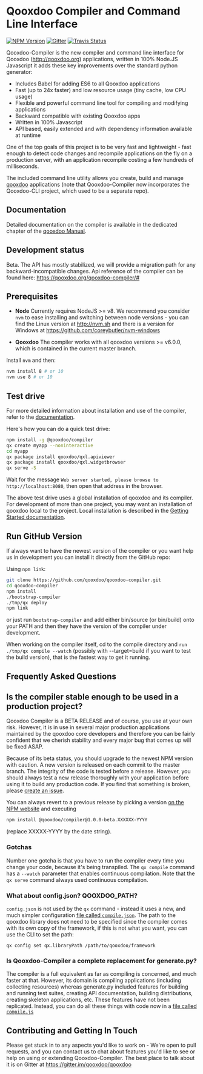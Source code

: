 # Qooxdoo Compiler and Command Line Interface
[![NPM Version][npm-image]][npm-url] 
[![Gitter][gitter-image]][gitter-url]
[![Travis Status][travis-image]][travis-url]

Qooxdoo-Compiler is the new compiler and command line interface for Qooxdoo 
(http://qooxdoo.org) applications, written in 100% Node.JS Javascript it adds 
these key improvements over the standard python generator:

* Includes Babel for adding ES6 to all Qooxdoo applications 
* Fast (up to 24x faster) and low resource usage (tiny cache, low CPU usage)
* Flexible and powerful command line tool for compiling and modifying applications
* Backward compatible with existing Qooxdoo apps
* Written in 100% Javascript
* API based, easily extended and with dependency information available at runtime

One of the top goals of this project is to be very fast and lightweight - fast
enough to detect code changes and recompile  applications on the fly on a
production server, with an application recompile costing a few hundreds of
milliseconds.

The included command line utility allows you create, build and manage
[qooxdoo](http://www.qooxdoo.org) applications (note that Qooxdoo-Compiler now
incorporates the Qooxdoo-CLI project, which used to be a separate repo).

## Documentation

Detailed documentation on the compiler is available in the dedicated chapter of
the [qooxdoo Manual](https://qooxdoo.org/documentation/#/development/compiler/).

## Development status

Beta. The API has mostly stabilized, we will provide a migration path for any
backward-incompatible changes.
Api reference of the compiler can be found here: https://qooxdoo.org/qooxdoo-compiler/#

## Prerequisites

- **Node** Currently requires NodeJS >= v8. We recommend you consider `nvm` to
ease installing and switching between node versions - you can find the Linux
version at http://nvm.sh and there is a version for Windows at
https://github.com/coreybutler/nvm-windows

- **Qooxdoo** The compiler works with all qooxdoo versions >= v6.0.0, which is 
contained in the current master branch. 
 
Install `nvm` and then:

```bash
nvm install 8 # or 10
nvm use 8 # or 10
```

## Test drive

For more detailed information about installation and use of the compiler, refer
to the [documentation](https://qooxdoo.org/documentation/#/development/compiler/?id=installation-getting-started). 

Here's how you can do a quick test drive:

```bash
npm install -g @qooxdoo/compiler
qx create myapp --noninteractive
cd myapp
qx package install qooxdoo/qxl.apiviewer
qx package install qooxdoo/qxl.widgetbrowser
qx serve -S
```
Wait for the message `Web server started, please browse to http://localhost:8080`,
then open that address in the browser. 

The above test drive uses a global installation of qooxdoo and its compiler. For 
development of more than one project, you may want an installation of qooxdoo local to the
project. Local installation is described in the
[Getting Started documentation](https://qooxdoo.org/documentation/#/development/compiler/?id=installing-locally).

## Run GitHub Version

If always want to have the newest version of the compiler or you want help us in development you can install it directly from the GitHub repo:

Using `npm link`:

```bash
git clone https://github.com/qooxdoo/qooxdoo-compiler.git
cd qooxdoo-compiler
npm install
./bootstrap-compiler
./tmp/qx deploy
npm link
```
or just run `bootstrap-compiler` and add either bin/source (or bin/build) onto your PATH and then they have the version of the compiler under development. 

When working on the compiler itself, cd to the compile directory and `run ./tmp/qx compile --watch` (possibly with --target=build if you want to test the build version), that is the fastest way to get it running.

## Frequently Asked Questions

## Is the compiler stable enough to be used in a production project?

Qooxdoo Compiler is a BETA RELEASE and of course, you use at your own risk.
However, it is in use in several major production applications maintained by the
qooxdoo core developers and therefore you can be fairly confident that we cherish
stability and every major bug that comes up will be fixed ASAP. 

Because of its beta status, you should upgrade to the newest NPM version with caution.
A new version is released on each commit to the master branch. The integrity of the
code is tested before a release. However, you should always test a new release thoroughly
with your application before using it to build any production code. If you find that
something is broken, please [create an issue](https://github.com/qooxdoo/qooxdoo-compiler/issues/new/choose).

You can always revert to a previous release by picking a version 
[on the NPM website](https://www.npmjs.com/package/@qooxdoo/compiler?activeTab=versions)
and executing 

```bash
npm install @qooxdoo/compiler@1.0.0-beta.XXXXXX-YYYY
```
(replace XXXXX-YYYY by the date string).

### Gotchas

Number one gotcha is that you have to run the compiler every time you change
your code, because it's being transpiled. The `qx compile` command has a
`--watch` parameter that enables continuous compilation.  Note that the `qx
serve` command always used continuous compilation.

### What about config.json? QOOXDOO_PATH?

`config.json` is not used by the `qx` command - instead it uses a new, and much
simpler configuration [file called `compile.json`](docs/configuration/compile.md).
The path to the qooxdoo library does not need to be specified since the compiler
comes with its own copy of the framework, if this is not what you want, you can
use the CLI to set the path:
```
qx config set qx.libraryPath /path/to/qooxdoo/framework
```

### Is Qooxdoo-Compiler a complete replacement for generate.py?

The compiler is a full equivalent as far as compiling is concerned, and much
faster at that. However, its domain is compiling applications (including
collecting resources) whereas generate.py included features for building and
running test suites, creating API documentation, building distributions,
creating skeleton applications, etc. These features have not been replicated.
Instead, you can do all these things with code now in a [file called `compile.js`](docs/configuration/compile.md#compilejs)

## Contributing and Getting In Touch

Please get stuck in to any aspects you'd like to work on - We're open to pull
requests, and you can contact us to chat about features you'd like to see or
help on using or extending Qooxdoo-Compiler.  The best place to talk about it is
on Gitter at https://gitter.im/qooxdoo/qooxdoo

[npm-image]: https://badge.fury.io/js/%40qooxdoo%2Fcompiler.svg
[npm-url]: https://npmjs.org/package/@qooxdoo/compiler
[travis-image]: https://travis-ci.org/qooxdoo/qooxdoo-compiler.svg?branch=master
[travis-url]: https://travis-ci.org/qooxdoo/qooxdoo-compiler
[gitter-image]: https://badges.gitter.im/qooxdoo/qooxdoo.svg
[gitter-url]: https://gitter.im/qooxdoo/qooxdoo?utm_source=badge&utm_medium=badge&utm_campaign=pr-badge&utm_content=badge

